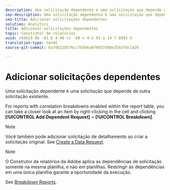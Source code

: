 ```yaml
---
description: Uma solicitação dependente é uma solicitação que depende de outra solicitação existente.
seo-description: Uma solicitação dependente é uma solicitação que depende de outra solicitação existente.
seo-title: Adicionar solicitações dependentes
solution: Analytics
title: Adicionar solicitações dependentes
topic: Construtor de relatórios
uuid: 243619 db -81 b 4-40 cc -88 c 4-e 93 a 14 f 6993 b
translation-type: tm+mt
source-git-commit: 6a70b32b576cc7b5b6a6f0037d98e35b3f8c1426

---
```



# Adicionar solicitações dependentes

Uma solicitação dependente é uma solicitação que depende de outra solicitação existente.

For reports with correlation breakdowns enabled within the report table, you can take a closer look at an item by right-clicking in the cell and clicking **[!UICONTROL Add Dependent Request]** &gt; **[!UICONTROL Breakdown]**.

>[!NOTE]
>
>Você também pode adicionar solicitação de detalhamento ao criar a solicitação original. See [Create a Data Request](/help/analyze/report-builder/data-requests/t-create-a-data-request.md).

>[!NOTE]
>
>O Construtor de relatórios da Adobe aplica as dependências de solicitação somente na mesma planilha, e não em planilhas. Restringir às dependências em uma única planilha garante a oportunidade da execução.

See [Breakdown Reports](/help/analyze/reports-analytics/reports-customize/breakdowns.md).

